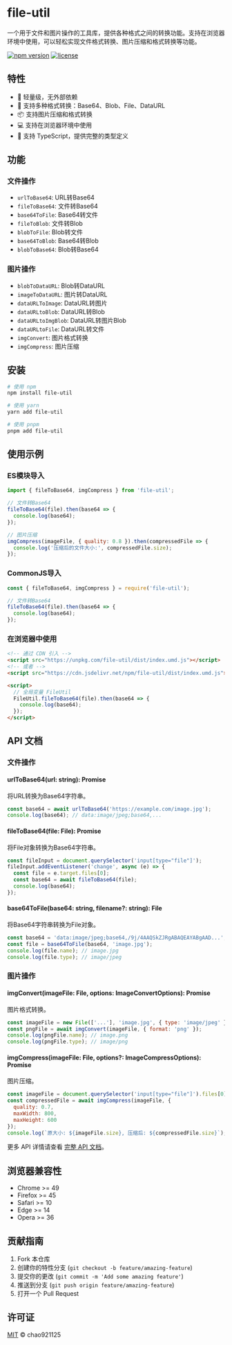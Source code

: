 # file-util

一个用于文件和图片操作的工具库，提供各种格式之间的转换功能。支持在浏览器环境中使用，可以轻松实现文件格式转换、图片压缩和格式转换等功能。

[![npm version](https://img.shields.io/npm/v/file-util.svg)](https://www.npmjs.com/package/file-util)
[![license](https://img.shields.io/npm/l/file-util.svg)](https://github.com/chao921125/file-util/blob/main/LICENSE)

## 特性

- 🚀 轻量级，无外部依赖
- 🔄 支持多种格式转换：Base64、Blob、File、DataURL
- 📦 支持图片压缩和格式转换
- 💻 支持在浏览器环境中使用
- 📱 支持 TypeScript，提供完整的类型定义

## 功能

### 文件操作
- `urlToBase64`: URL转Base64
- `fileToBase64`: 文件转Base64
- `base64ToFile`: Base64转文件
- `fileToBlob`: 文件转Blob
- `blobToFile`: Blob转文件
- `base64ToBlob`: Base64转Blob
- `blobToBase64`: Blob转Base64

### 图片操作
- `blobToDataURL`: Blob转DataURL
- `imageToDataURL`: 图片转DataURL
- `dataURLToImage`: DataURL转图片
- `dataURLtoBlob`: DataURL转Blob
- `dataURLtoImgBlob`: DataURL转图片Blob
- `dataURLtoFile`: DataURL转文件
- `imgConvert`: 图片格式转换
- `imgCompress`: 图片压缩

## 安装

```bash
# 使用 npm
npm install file-util

# 使用 yarn
yarn add file-util

# 使用 pnpm
pnpm add file-util
```

## 使用示例

### ES模块导入
```javascript
import { fileToBase64, imgCompress } from 'file-util';

// 文件转Base64
fileToBase64(file).then(base64 => {
  console.log(base64);
});

// 图片压缩
imgCompress(imageFile, { quality: 0.8 }).then(compressedFile => {
  console.log('压缩后的文件大小:', compressedFile.size);
});
```

### CommonJS导入
```javascript
const { fileToBase64, imgCompress } = require('file-util');

// 文件转Base64
fileToBase64(file).then(base64 => {
  console.log(base64);
});
```

### 在浏览器中使用
```html
<!-- 通过 CDN 引入 -->
<script src="https://unpkg.com/file-util/dist/index.umd.js"></script>
<!-- 或者 -->
<script src="https://cdn.jsdelivr.net/npm/file-util/dist/index.umd.js"></script>

<script>
  // 全局变量 FileUtil
  FileUtil.fileToBase64(file).then(base64 => {
    console.log(base64);
  });
</script>
```

## API 文档

### 文件操作

#### urlToBase64(url: string): Promise<string>
将URL转换为Base64字符串。

```javascript
const base64 = await urlToBase64('https://example.com/image.jpg');
console.log(base64); // data:image/jpeg;base64,...
```

#### fileToBase64(file: File): Promise<string>
将File对象转换为Base64字符串。

```javascript
const fileInput = document.querySelector('input[type="file"]');
fileInput.addEventListener('change', async (e) => {
  const file = e.target.files[0];
  const base64 = await fileToBase64(file);
  console.log(base64);
});
```

#### base64ToFile(base64: string, filename?: string): File
将Base64字符串转换为File对象。

```javascript
const base64 = 'data:image/jpeg;base64,/9j/4AAQSkZJRgABAQEAYABgAAD...';
const file = base64ToFile(base64, 'image.jpg');
console.log(file.name); // image.jpg
console.log(file.type); // image/jpeg
```

### 图片操作

#### imgConvert(imageFile: File, options: ImageConvertOptions): Promise<File>
图片格式转换。

```javascript
const imageFile = new File(['...'], 'image.jpg', { type: 'image/jpeg' });
const pngFile = await imgConvert(imageFile, { format: 'png' });
console.log(pngFile.name); // image.png
console.log(pngFile.type); // image/png
```

#### imgCompress(imageFile: File, options?: ImageCompressOptions): Promise<File>
图片压缩。

```javascript
const imageFile = document.querySelector('input[type="file"]').files[0];
const compressedFile = await imgCompress(imageFile, {
  quality: 0.7,
  maxWidth: 800,
  maxHeight: 600
});
console.log(`原大小: ${imageFile.size}, 压缩后: ${compressedFile.size}`);
```

更多 API 详情请查看 [完整 API 文档](https://github.com/chao921125/file-util/blob/main/docs/API.md)。

## 浏览器兼容性

- Chrome >= 49
- Firefox >= 45
- Safari >= 10
- Edge >= 14
- Opera >= 36

## 贡献指南

1. Fork 本仓库
2. 创建你的特性分支 (`git checkout -b feature/amazing-feature`)
3. 提交你的更改 (`git commit -m 'Add some amazing feature'`)
4. 推送到分支 (`git push origin feature/amazing-feature`)
5. 打开一个 Pull Request

## 许可证

[MIT](LICENSE) © chao921125